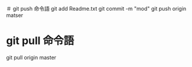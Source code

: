 ＃ git push 命令語
git add Readme.txt
git commit -m "mod"
git push origin matser


# git pull 命令語
git pull origin master
